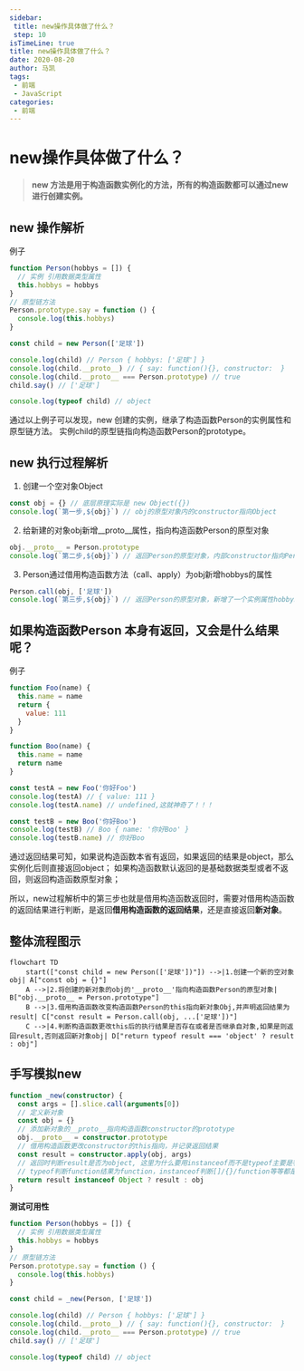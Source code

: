 ```yaml
---
sidebar:
 title: new操作具体做了什么？
 step: 10
isTimeLine: true
title: new操作具体做了什么？
date: 2020-08-20
author: 马凯
tags:
 - 前端
 - JavaScript
categories:
 - 前端
---
```


# new操作具体做了什么？

> **new 方法是用于构造函数实例化的方法，所有的构造函数都可以通过new进行创建实例。**


## new 操作解析

例子
```ts
function Person(hobbys = []) {
  // 实例 引用数据类型属性
  this.hobbys = hobbys
}
// 原型链方法
Person.prototype.say = function () {
  console.log(this.hobbys)
}

const child = new Person(['足球'])

console.log(child) // Person { hobbys: ['足球'] }
console.log(child.__proto__) // { say: function(){}, constructor:  }
console.log(child.__proto__ === Person.prototype) // true
child.say() // ['足球']

console.log(typeof child) // object
```

通过以上例子可以发现，new 创建的实例，继承了构造函数Person的实例属性和原型链方法。
实例child的原型链指向构造函数Person的prototype。


## new 执行过程解析

1. 创建一个空对象Object
```js
const obj = {} // 底层原理实际是 new Object({})
console.log(`第一步,${obj}`) // obj的原型对象内的constructor指向Object
```

2. 给新建的对象obj新增__proto__属性，指向构造函数Person的原型对象
```js
obj.__proto__ = Person.prototype
console.log(`第二步,${obj}`) // 返回Person的原型对象，内部constructor指向Person
```

3. Person通过借用构造函数方法（call、apply）为obj新增hobbys的属性

```js
Person.call(obj, ['足球'])
console.log(`第三步,${obj}`) // 返回Person的原型对象，新增了一个实例属性hobbys
```

## 如果构造函数Person 本身有返回，又会是什么结果呢？

例子

```js
function Foo(name) {
  this.name = name
  return {
    value: 111
  }
}

function Boo(name) {
  this.name = name
  return name
}

const testA = new Foo('你好Foo')
console.log(testA) // { value: 111 }
console.log(testA.name) // undefined,这就神奇了！！！

const testB = new Boo('你好Boo')
console.log(testB) // Boo { name: '你好Boo' }
console.log(testB.name) // 你好Boo
```

通过返回结果可知，如果说构造函数本省有返回，如果返回的结果是object，那么实例化后则直接返回object；
如果构造函数默认返回的是基础数据类型或者不返回，则返回构造函数原型对象；

所以，new过程解析中的第三步也就是借用构造函数返回时，需要对借用构造函数的返回结果进行判断，是返回**借用构造函数的返回结果**，还是直接返回**新对象**。


## 整体流程图示

```mermaid
flowchart TD
    start(["const child = new Person(['足球'])"]) -->|1.创建一个新的空对象obj| A["const obj = {}"]
    A -->|2.将创建的新对象的obj的'__proto__'指向构造函数Person的原型对象| B["obj.__proto__ = Person.prototype"]
    B -->|3.借用构造函数改变构造函数Person的this指向新对象Obj,并声明返回结果为result| C["const result = Person.call(obj, ...['足球'])"]
    C -->|4.判断构造函数更改this后的执行结果是否存在或者是否继承自对象,如果是则返回result,否则返回新对象obj| D["return typeof result === 'object' ? result : obj"]

```


## 手写模拟new

```ts
function _new(constructor) {
  const args = [].slice.call(arguments[0])
  // 定义新对象
  const obj = {}
  // 添加新对象的__proto__指向构造函数constructor的prototype
  obj.__proto__ = constructor.prototype
  // 借用构造函数更改constructor的this指向，并记录返回结果
  const result = constructor.apply(obj, args)
  // 返回时判断result是否为object, 这里为什么要用instanceof而不是typeof主要是判断继承关系
  // typeof判断function结果为function，instanceof判断[]/{}/function等等都是继承自Object
  return result instanceof Object ? result : obj
}
```

**测试可用性**
```js
function Person(hobbys = []) {
  // 实例 引用数据类型属性
  this.hobbys = hobbys
}
// 原型链方法
Person.prototype.say = function () {
  console.log(this.hobbys)
}

const child = _new(Person, ['足球'])

console.log(child) // Person { hobbys: ['足球'] }
console.log(child.__proto__) // { say: function(){}, constructor:  }
console.log(child.__proto__ === Person.prototype) // true
child.say() // ['足球']

console.log(typeof child) // object
```